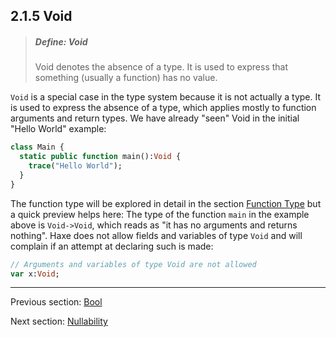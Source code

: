 ## 2.1.5 Void

> ##### Define: Void
>
> Void denotes the absence of a type. It is used to express that something (usually a function) has no value.

`Void` is a special case in the type system because it is not actually a type. It is used to express the absence of a type, which applies mostly to function arguments and return types.
We have already "seen" Void in the initial "Hello World" example:

```haxe
class Main {
  static public function main():Void {
    trace("Hello World");
  }
}
```

The function type will be explored in detail in the section [Function Type](types-function.md) but a quick preview helps here: The type of the function `main` in the example above is `Void->Void`, which reads as "it has no arguments and returns nothing".
Haxe does not allow fields and variables of type `Void` and will complain if an attempt at declaring such is made:

```haxe
// Arguments and variables of type Void are not allowed
var x:Void;
```

---

Previous section: [Bool](types-bool.md)

Next section: [Nullability](types-nullability.md)